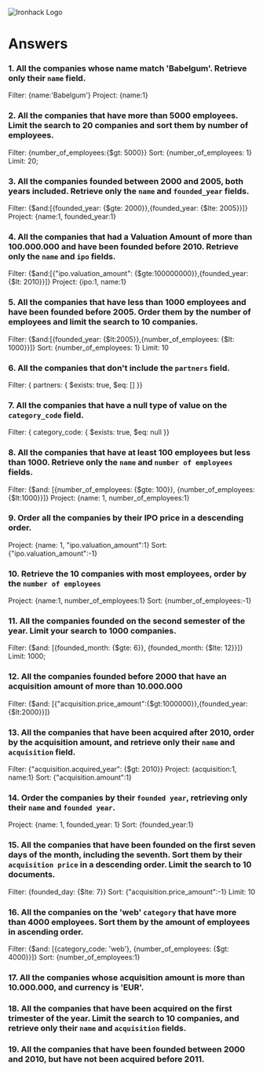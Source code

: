 ![Ironhack Logo](https://i.imgur.com/1QgrNNw.png)

# Answers

### 1. All the companies whose name match 'Babelgum'. Retrieve only their `name` field.

Filter: {name:'Babelgum'}
Project: {name:1}

### 2. All the companies that have more than 5000 employees. Limit the search to 20 companies and sort them by **number of employees**.

Filter: {number_of_employees:{$gt: 5000}}
Sort: {number_of_employees: 1}
Limit: 20;

### 3. All the companies founded between 2000 and 2005, both years included. Retrieve only the `name` and `founded_year` fields.

Filter: {$and:[{founded_year: {$gte: 2000}},{founded_year: {$lte: 2005}}]}
Project: {name:1, founded_year:1}

### 4. All the companies that had a Valuation Amount of more than 100.000.000 and have been founded before 2010. Retrieve only the `name` and `ipo` fields.

Filter: {$and:[{"ipo.valuation_amount": {$gte:100000000}},{founded_year: {$lt: 2010}}]}
Project: {ipo:1, name:1}

### 5. All the companies that have less than 1000 employees and have been founded before 2005. Order them by the number of employees and limit the search to 10 companies.

Filter: {$and:[{founded_year: {$lt:2005}},{number_of_employees: {$lt: 1000}}]}
Sort: {number_of_employees: 1}
Limit: 10


### 6. All the companies that don't include the `partners` field.

Filter: { partners: { $exists: true, $eq: [] }}


### 7. All the companies that have a null type of value on the `category_code` field.

Filter: { category_code: { $exists: true, $eq: null }}

### 8. All the companies that have at least 100 employees but less than 1000. Retrieve only the `name` and `number of employees` fields.

Filter: {$and: [{number_of_employees: {$gte: 100}}, {number_of_employees: {$lt:1000}}]}
Project: {name: 1, number_of_employees:1}

### 9. Order all the companies by their IPO price in a descending order.

Project: {name: 1, "ipo.valuation_amount":1}
Sort: {"ipo.valuation_amount":-1}

### 10. Retrieve the 10 companies with most employees, order by the `number of employees`

Project: {name:1, number_of_employees:1}
Sort: {number_of_employees:-1}

### 11. All the companies founded on the second semester of the year. Limit your search to 1000 companies.

Filter: {$and: [{founded_month: {$gte: 6}}, {founded_month: {$lte: 12}}]}
Limit: 1000;

### 12. All the companies founded before 2000 that have an acquisition amount of more than 10.000.000

Filter: {$and: [{"acquisition.price_amount":{$gt:1000000}},{founded_year:{$lt:2000}}]}

### 13. All the companies that have been acquired after 2010, order by the acquisition amount, and retrieve only their `name` and `acquisition` field.

Filter: {"acquisition.acquired_year": {$gt: 2010}}
Project: {acquisition:1, name:1}
Sort: {"acquisition.amount":1}

### 14. Order the companies by their `founded year`, retrieving only their `name` and `founded year`.

Project: {name: 1, founded_year: 1}
Sort: {founded_year:1}

### 15. All the companies that have been founded on the first seven days of the month, including the seventh. Sort them by their `acquisition price` in a descending order. Limit the search to 10 documents.

Filter: {founded_day: {$lte: 7}}
Sort: {"acquisition.price_amount":-1}
Limit: 10

### 16. All the companies on the 'web' `category` that have more than 4000 employees. Sort them by the amount of employees in ascending order.

Filter: {$and: [{category_code: 'web'}, {number_of_employees: {$gt: 4000}}]}
Sort: {number_of_employees:1}

### 17. All the companies whose acquisition amount is more than 10.000.000, and currency is 'EUR'.

<!-- Your Code Goes Here -->

### 18. All the companies that have been acquired on the first trimester of the year. Limit the search to 10 companies, and retrieve only their `name` and `acquisition` fields.

<!-- Your Code Goes Here -->

### 19. All the companies that have been founded between 2000 and 2010, but have not been acquired before 2011.

<!-- Your Code Goes Here -->

